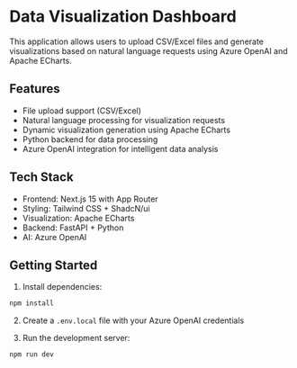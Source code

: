 # Data Visualization Dashboard

This application allows users to upload CSV/Excel files and generate visualizations based on natural language requests using Azure OpenAI and Apache ECharts.

## Features
- File upload support (CSV/Excel)
- Natural language processing for visualization requests
- Dynamic visualization generation using Apache ECharts
- Python backend for data processing
- Azure OpenAI integration for intelligent data analysis

## Tech Stack
- Frontend: Next.js 15 with App Router
- Styling: Tailwind CSS + ShadcN/ui
- Visualization: Apache ECharts
- Backend: FastAPI + Python
- AI: Azure OpenAI

## Getting Started
1. Install dependencies:
```bash
npm install
```

2. Create a `.env.local` file with your Azure OpenAI credentials

3. Run the development server:
```bash
npm run dev
```
